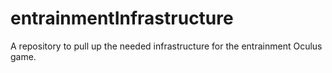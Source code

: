 # entrainmentInfrastructure
A repository to pull up the needed infrastructure for the entrainment Oculus game.
